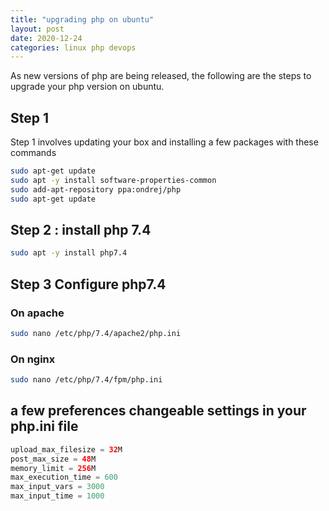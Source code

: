 ```yaml
---
title: "upgrading php on ubuntu"
layout: post
date: 2020-12-24
categories: linux php devops
---
```



As new versions of php are being released, the following are the steps to upgrade your php version on ubuntu.


## Step 1 

Step 1 involves updating your box and installing a few packages with these commands


```bash
sudo apt-get update
sudo apt -y install software-properties-common
sudo add-apt-repository ppa:ondrej/php
sudo apt-get update

```


## Step 2 : install php 7.4

```bash
sudo apt -y install php7.4
```

## Step 3 Configure php7.4

### On apache

```bash
sudo nano /etc/php/7.4/apache2/php.ini
```

### On nginx

```bash
sudo nano /etc/php/7.4/fpm/php.ini
```

## a few preferences changeable settings in your php.ini file

```php
upload_max_filesize = 32M 
post_max_size = 48M 
memory_limit = 256M 
max_execution_time = 600 
max_input_vars = 3000 
max_input_time = 1000
```

